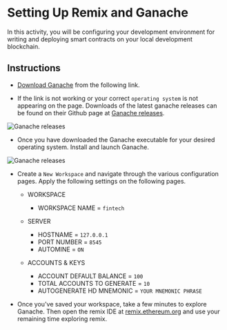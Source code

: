 # Setting Up Remix and Ganache

In this activity, you will be configuring your development environment for writing and deploying smart contracts on your local development blockchain.

## Instructions

* [Download Ganache](https://www.trufflesuite.com/ganache) from the following link.

* If the link is not working or your correct `operating system` is not appearing on the page. Downloads of the latest ganache releases can be found on their Github page at [Ganache releases](https://github.com/trufflesuite/ganache/releases).

![Ganache releases](../../Images/ganache_github_releases.png)

* Once you have downloaded the Ganache executable for your desired operating system. Install and launch Ganache.

![Ganache releases](../../Images/ganache_create_workspace.png)

* Create a `New Workspace` and navigate through the various configuration pages. Apply the following settings on the following pages.

  * WORKSPACE
      * WORKSPACE NAME = `fintech`

  * SERVER
      * HOSTNAME = `127.0.0.1`
      * PORT NUMBER = `8545`
      * AUTOMINE = `ON`

  * ACCOUNTS & KEYS
    * ACCOUNT DEFAULT BALANCE = `100`
    * TOTAL ACCOUNTS TO GENERATE = `10`
    * AUTOGENERATE HD MNEMONIC = `YOUR MNEMONIC PHRASE`

* Once you've saved your workspace, take a few minutes to explore Ganache. Then open the remix IDE at [remix.ethereum.org](https://remix.ethereum.org) and use your remaining time exploring remix.
